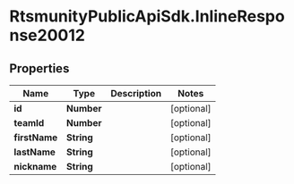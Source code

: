 # RtsmunityPublicApiSdk.InlineResponse20012

## Properties
Name | Type | Description | Notes
------------ | ------------- | ------------- | -------------
**id** | **Number** |  | [optional] 
**teamId** | **Number** |  | [optional] 
**firstName** | **String** |  | [optional] 
**lastName** | **String** |  | [optional] 
**nickname** | **String** |  | [optional] 


